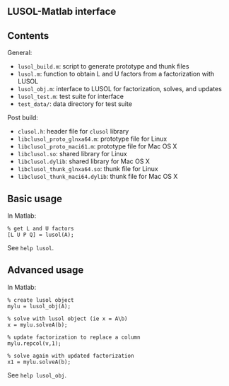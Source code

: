 ## LUSOL-Matlab interface

## Contents

General:

* `lusol_build.m`: script to generate prototype and thunk files
* `lusol.m`: function to obtain L and U factors from a factorization with LUSOL
* `lusol_obj.m`: interface to LUSOL for factorization, solves, and updates
* `lusol_test.m`: test suite for interface
* `test_data/`: data directory for test suite

Post build:
* `clusol.h`: header file for `clusol` library
* `libclusol_proto_glnxa64.m`: prototype file for Linux
* `libclusol_proto_maci61.m`: prototype file for Mac OS X
* `libclusol.so`: shared library for Linux
* `libclusol.dylib`: shared library for Mac OS X
* `libclusol_thunk_glnxa64.so`: thunk file for Linux
* `libclusol_thunk_maci64.dylib`: thunk file for Mac OS X

## Basic usage

In Matlab:

```
% get L and U factors
[L U P Q] = lusol(A);
```

See `help lusol`.

## Advanced usage

In Matlab:

```
% create lusol object
mylu = lusol_obj(A);

% solve with lusol object (ie x = A\b)
x = mylu.solveA(b);

% update factorization to replace a column
mylu.repcol(v,1);

% solve again with updated factorization
x1 = mylu.solveA(b);
```

See `help lusol_obj`.
